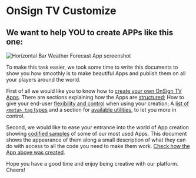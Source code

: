 # OnSign TV Customize

## We want to help YOU to create APPs like this one:

![Horizontal Bar Weather Forecast App screenshot](_screenshots/weather-forecast-horizontal-bar.png)

To make this task easier, we took some time to write this documents to show you how smoothly is to make beautiful Apps and publish them on all your players around the world.

First of all we would like you to know how to [create your own OnSign TV Apps](docs). There are sections explaining how the Apps are [structured](docs#creating-your-own-onsign-tv-apps); How to give your end-user [flexibility and control](docs#app-configuration) when using your creation; A [list of `<meta> tag` types](docs#available-app-configuration-types) and a section for [available utilities](docs#available-utilities), to let you more in control.

Second, we would like to ease your entrance into the world of App creation showing [codified samples](samples) of some of our most used Apps. This document shows the appearance of them along a small description of what they can do with access to all the code you need to make them work. [Check how the App above was created](samples/weather/weather-forecast-horizontal-bar/app.html).

Hope you have a good time and enjoy being creative with our platform. Cheers!
